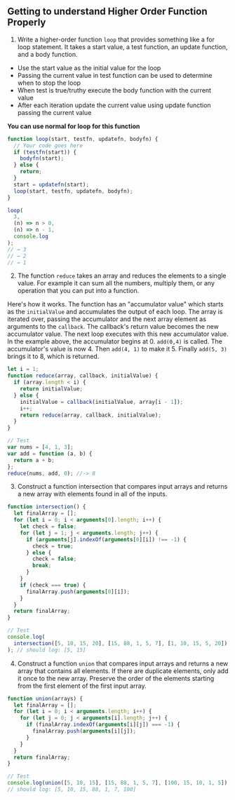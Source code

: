## Getting to understand Higher Order Function Properly

1. Write a higher-order function `loop` that provides something like a for loop statement. It takes a start value, a test function, an update function, and a body function.

- Use the start value as the initial value for the loop
- Passing the current value in test function can be used to determine when to stop the loop
- When test is true/truthy execute the body function with the current value
- After each iteration update the current value using update function passing the current value

**You can use normal for loop for this function**

```js
function loop(start, testfn, updatefn, bodyfn) {
  // Your code goes here
  if (testfn(start)) {
    bodyfn(start);
  } else {
    return;
  }
  start = updatefn(start);
  loop(start, testfn, updatefn, bodyfn);
}

loop(
  3,
  (n) => n > 0,
  (n) => n - 1,
  console.log
);
// → 3
// → 2
// → 1
```

2. The function `reduce` takes an array and reduces the elements to a single value. For example it can sum all the numbers, multiply them, or any operation that you can put into a function.

Here's how it works. The function has an "accumulator value" which starts as the `initialValue` and accumulates the output of each loop. The array is iterated over, passing the accumulator and the next array element as arguments to the `callback`. The callback's return value becomes the new accumulator value. The next loop executes with this new accumulator value. In the example above, the accumulator begins at 0. `add(0,4)` is called. The accumulator's value is now 4. Then `add(4, 1)` to make it 5. Finally `add(5, 3)` brings it to 8, which is returned.

```js
let i = 1;
function reduce(array, callback, initialValue) {
  if (array.length < i) {
    return initialValue;
  } else {
    initialValue = callback(initialValue, array[i - 1]);
    i++;
    return reduce(array, callback, initialValue);
  }
}

// Test
var nums = [4, 1, 3];
var add = function (a, b) {
  return a + b;
};
reduce(nums, add, 0); //-> 8
```

3. Construct a function intersection that compares input arrays and returns a new array with elements found in all of the inputs.

```js
function intersection() {
  let finalArray = [];
  for (let i = 0; i < arguments[0].length; i++) {
    let check = false;
    for (let j = 1; j < arguments.length; j++) {
      if (arguments[j].indexOf(arguments[0][i]) !== -1) {
        check = true;
      } else {
        check = false;
        break;
      }
    }
    if (check === true) {
      finalArray.push(arguments[0][i]);
    }
  }
  return finalArray;
}

// Test
console.log(
  intersection([5, 10, 15, 20], [15, 88, 1, 5, 7], [1, 10, 15, 5, 20])
); // should log: [5, 15]
```

4. Construct a function `union` that compares input arrays and returns a new array that contains all elements. If there are duplicate elements, only add it once to the new array. Preserve the order of the elements starting from the first element of the first input array.

```js
function union(arrays) {
  let finalArray = [];
  for (let i = 0; i < arguments.length; i++) {
    for (let j = 0; j < arguments[i].length; j++) {
      if (finalArray.indexOf(arguments[i][j]) === -1) {
        finalArray.push(arguments[i][j]);
      }
    }
  }
  return finalArray;
}

// Test
console.log(union([5, 10, 15], [15, 88, 1, 5, 7], [100, 15, 10, 1, 5]));
// should log: [5, 10, 15, 88, 1, 7, 100]
```
